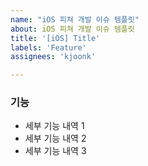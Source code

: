 ```yaml
---
name: "iOS 피쳐 개발 이슈 템플릿"
about: iOS 피쳐 개발 이슈 템플릿
title: '[iOS] Title'
labels: 'Feature'
assignees: 'kjoonk'

---
```


### 기능

- 세부 기능 내역 1
- 세부 기능 내역 2
- 세부 기능 내역 3

